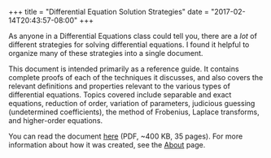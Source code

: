 +++
title = "Differential Equation Solution Strategies"
date = "2017-02-14T20:43:57-08:00"
+++

As anyone in a Differential Equations class could tell you, there are
a *lot* of different strategies for solving differential equations. I
found it helpful to organize many of these strategies into a single
document.

This document is intended primarily as a reference guide. It contains
complete proofs of each of the techniques it discusses, and also
covers the relevant definitions and properties relevant to the various
types of differential equations. Topics covered include separable and
exact equations, reduction of order, variation of parameters,
judicious guessing (undetermined coefficients), the method of
Frobenius, Laplace transforms, and higher-order equations.

You can read the document [here] (PDF, ~400 KB, 35 pages). For more
information about how it was created, see the [About] page.

[here]: /files/DifferentialEquationSolutionStrategies.pdf
[about]: /articles/about-this-site
